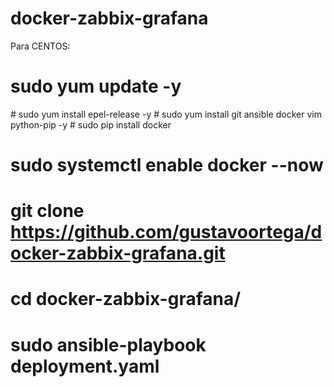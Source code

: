 # docker-zabbix-grafana

Para CENTOS:
# sudo yum update -y
\# sudo yum install epel-release -y
\# sudo yum install git ansible docker vim python-pip -y
\# sudo pip install docker
# sudo systemctl enable docker --now

# git clone https://github.com/gustavoortega/docker-zabbix-grafana.git
# cd docker-zabbix-grafana/
# sudo ansible-playbook deployment.yaml
